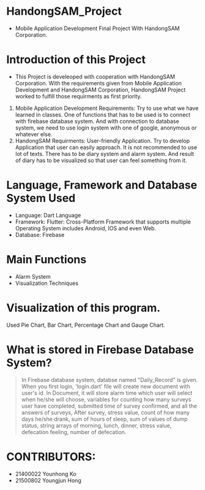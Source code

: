# HandongSAM_Project
* Mobile Application Development Final Project With HandongSAM Corporation.

# Introduction of this Project
* This Project is develeoped with cooperation with HandongSAM Corporation. With the requirements given from Mobile Application Development and HandongSAM Corporation, HandongSAM Project worked to fulfill those requirments as first priority. 

1. Mobile Application Development Requirements: Try to use what we have learned in classes. One of functions that has to be used is to connect with firebase database system. And with connection to database system, we need to use login system with one of google, anonymous or whatever else.
2. HandongSAM Requirments: User-friendly Application. Try to develop Application that user can easily approach. It is not recommended to use lot of texts. There has to be diary system and alarm system. And result of diary has to be visualized so that user can feel something from it.

# Language, Framework and Database System Used
* Language: Dart Language
* Framework: Flutter: Cross-Platform Framework that supports multiple Operating System includes Android, IOS and even Web.
* Database: Firebase

# Main Functions
* Alarm System
* Visualization Techniques

# Visualization of this program.
Used Pie Chart, Bar Chart, Percentage Chart and Gauge Chart.

# What is stored in Firebase Database System?
> In Firebase database system, databse named "Daily_Record" is given. When you first login, 'login.dart' file will create new document with user's id.
> In Document, it will store alarm time which user will select when he/she will choose, variables for counting how many surveys user have completed, submitted time of survey confirmed, and all the answers of surveys,
> After survey, stress value, count of how many days he/she drank, sum of hours of sleep, sum of values of dump status, string arrays of morning, lunch, dinner, stress value, defecation feeling, number of defecation.

# CONTRIBUTORS:
* 21400022 Younhong Ko
* 21500802 Youngjun Hong
